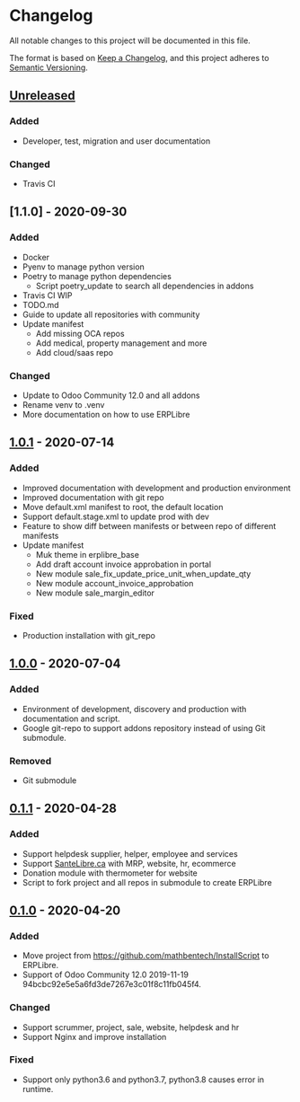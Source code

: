 # Changelog
All notable changes to this project will be documented in this file.

The format is based on [Keep a Changelog](https://keepachangelog.com),
and this project adheres to [Semantic Versioning](https://semver.org/spec/v2.0.0.html).

## [Unreleased]
### Added
- Developer, test, migration and user documentation

### Changed
- Travis CI

## [1.1.0] - 2020-09-30
### Added
- Docker
- Pyenv to manage python version
- Poetry to manage python dependencies
    - Script poetry_update to search all dependencies in addons
- Travis CI WIP
- TODO.md
- Guide to update all repositories with community
- Update manifest
    - Add missing OCA repos
    - Add medical, property management and more
    - Add cloud/saas repo

### Changed
- Update to Odoo Community 12.0 and all addons
- Rename venv to .venv
- More documentation on how to use ERPLibre

## [1.0.1] - 2020-07-14
### Added
- Improved documentation with development and production environment
- Improved documentation with git repo
- Move default.xml manifest to root, the default location
- Support default.stage.xml to update prod with dev
- Feature to show diff between manifests or between repo of different manifests
- Update manifest
    - Muk theme in erplibre_base
    - Add draft account invoice approbation in portal
    - New module sale_fix_update_price_unit_when_update_qty
    - New module account_invoice_approbation
    - New module sale_margin_editor

### Fixed
- Production installation with git_repo

## [1.0.0] - 2020-07-04
### Added
- Environment of development, discovery and production with documentation and script.
- Google git-repo to support addons repository instead of using Git submodule.

### Removed
- Git submodule

## [0.1.1] - 2020-04-28
### Added
- Support helpdesk supplier, helper, employee and services
- Support [SanteLibre.ca](https://santelibre.ca) with MRP, website, hr, ecommerce
- Donation module with thermometer for website
- Script to fork project and all repos in submodule to create ERPLibre

## [0.1.0] - 2020-04-20
### Added
- Move project from https://github.com/mathbentech/InstallScript to ERPLibre.
- Support of Odoo Community 12.0 2019-11-19 94bcbc92e5e5a6fd3de7267e3c01f8c11fb045f4.

### Changed
- Support scrummer, project, sale, website, helpdesk and hr
- Support Nginx and improve installation

### Fixed
- Support only python3.6 and python3.7, python3.8 causes error in runtime.

[Unreleased]: https://github.com/ERPLibre/ERPLibre/compare/v1.0.1...HEAD
[1.0.1]: https://github.com/ERPLibre/ERPLibre/compare/v1.0.0...v1.0.1
[1.0.0]: https://github.com/ERPLibre/ERPLibre/compare/v0.1.1...v1.0.0
[0.1.1]: https://github.com/ERPLibre/ERPLibre/compare/v0.1.0...v0.1.1
[0.1.0]: https://github.com/ERPLibre/ERPLibre/releases/tag/v0.1.0
